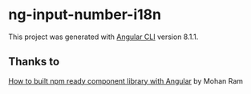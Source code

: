 # ng-input-number-i18n

This project was generated with [Angular CLI](https://github.com/angular/angular-cli) version 8.1.1.

## Thanks to
[How to built npm ready component library with Angular](https://codeburst.io/how-to-built-npm-ready-component-library-with-angular-a812a22dc1d5) by Mohan Ram 
